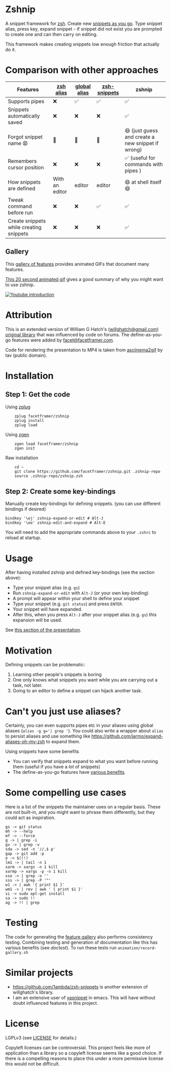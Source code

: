 # Zshnip
A snippet framework for [zsh](http://zsh.sourceforge.net/). Create new [snippets as you go](define-as-you-go.md). Type snippet alias, press key, expand snippet - if snippet did not exist you are prompted to create one and can then carry on editing.

This framework makes creating snippets low enough friction that actually do it.

# Comparison with other approaches

| Features | [zsh alias](https://github.com/rothgar/mastering-zsh/blob/master/docs/helpers/aliases.md) | [global alias](https://github.com/rothgar/mastering-zsh/blob/master/docs/helpers/aliases.md#global-aliases) | [zsh-snippets](https://github.com/willghatch/zsh-snippets) | zshnip |
| --- | --- | --- | --- | --- |
| Supports pipes | :x: | :white_check_mark: | :white_check_mark: | :white_check_mark: |
| Snippets automatically saved | :x: | :x: | :x: | :white_check_mark: |
| Forgot snippet name 😧 | :grimacing: | :grimacing: | :grimacing: | :smile: (just guess and create a new snippet if wrong) |
| Remembers cursor position | :x: | :x: | :x: | :white_check_mark: (useful for commands with pipes ) |
| How snippets are defined |  With an editor |  editor |  editor | :smile: at shell itself :smile: |
| Tweak command before run | :x: | :x: | :white_check_mark: | ✅ |
| Create snippets while creating snippets | :x: | :x: | :x: | ✅ |

## Gallery
This [gallery of features](GALLERY.md) provides animated GIFs that document many features.

[This 20 second animated gif](https://github.com/facetframer/zshnip/blob/master/animation/gallery-gifs/gallery-define.gif) gives a good summary of why you might want to use zshnip.

[![Youtube introduction](https://img.youtube.com/vi/6bHHKTBNhb0/0.jpg)](https://www.youtube.com/watch?v=6bHHKTBNhb0)


# Attribution
This is an extended version of William G Hatch's (willghatch@gmail.com)
[original library](https://github.com/willghatch/zsh-snippets) that was influenced by code on forums.
The define-as-you-go features were added by facet@facetframer.com.

Code for rendering the presentation to MP4 is taken from [asciinema2gif](https://github.com/tav/asciinema2gif) by tav (public domain).

# Installation
## Step 1: Get the code
Using [zplug](https://github.com/zplug/zplug)

```
    zplug facetframer/zshnip
    zplug install
    zplug load
```

Using [zgen](https://github.com/tarjoilija/zgen)

```
    zgen load facetframer/zshnip
    zgen init
```

Raw installation

```
    cd ~
    git clone https://github.com/facetframer/zshnip.git .zshnip-repo
    source .zshnip-repo/zshnip.zsh
```

## Step 2: Create some key-bindings

Manually create key-bindings for defining snippets.
(you can use different bindings if desired)

```
bindkey '\ej' zshnip-expand-or-edit # Alt-J
bindkey '\ee' zshnip-edit-and-expand # Alt-E
```

You will need to add the appropriate commands above to your `.zshrc` to reload at startup.

# Usage

After having installed zshnip and defined key-bindings (see the section above):

- Type your snippet alias (e.g. `gs`)
- Run `zshnip-expand-or-edit` with `Alt-J` (or your own key-binding)
- A prompt will appear within your shell to define your snippet
- Type your snippet (e.g. `git status`) and press `ENTER`.
- Your snippet will have expanded.
- After this, when you press `Alt-J` after your snippet alias (e.g. `gs`) this expansion will be used.

See [this section of the presentation](https://www.youtube.com/watch?v=6bHHKTBNhb0&t=35).

# Motivation

Defining snippets can be problematic:

1. Learning other people's snippets is boring
1. One only knows what snippets you want while you are carrying out a task, not later.
1. Going to an editor to define a snippet can hijack another task.

# Can't you just use aliases?

Certainly, you can even supports pipes etc in your aliases using global aliases (`alias -g g='| grep '`).
You could also write a wrapper about `alias` to persist aliases and use something like
https://github.com/jarmo/expand-aliases-oh-my-zsh to expand them.

Using snippets have some benefits

 - You can verify that snippets expand to what you want before running them (useful if you have a *lot* of snippets)
 - The define-as-you-go features have [various benefits](define-as-you-go.md).

# Some compelling use cases

Here is a list of the snippets the maintainer uses on a regular basis.
These are not built-in, and you might want to phrase them differently, but they could act as inspiration.

```
gs -> git status
mh -> --help
mf -> --force
g -> | grep -i
gv -> | grep -v
sda -> sed -n '//,$ p'
gap -> git add -p
o -> $(!!)
lm1 -> | tail -n 1
xarm -> xargs -n 1 kill
xarmp -> xargs -p -n 1 kill
sso -> | grep -o ''
sss -> | grep -P '^'
w1 -> | awk '{ print $1 }'
wm1 -> | rev | awk ' { print $1 }'
si -> sudo apt-get install
sa -> sudo !!
ag -> !! | grep
```


# Testing
The code for generating the [feature gallery](GALLERY.md) also performs consistency testing.
Combining testing and generation of documentation like this has various benefits (see *doctest*).
To run these tests run `animation/record-gallery.sh`

# Similar projects

- https://github.com/1ambda/zsh-snippets is another extension of willghatch's library.
- I am an extensive user of [yasnippet](https://github.com/joaotavora/yasnippet) in emacs. This will have without doubt influenced features in this project.

# License

LGPLv3 (see [LICENSE](LICENSE) for details.)

Copyleft licenses can be controversial.
This project feels like more of application than a library so a copyleft license seems like a good choice.
If there is a compelling reasons to place this under a more permissive license this would not be difficult.
